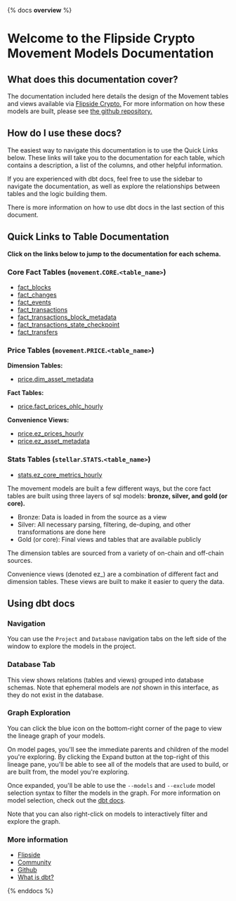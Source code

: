 {% docs __overview__ %}

# Welcome to the Flipside Crypto Movement Models Documentation

## **What does this documentation cover?**
The documentation included here details the design of the Movement
 tables and views available via [Flipside Crypto.](https://flipsidecrypto.xyz/) For more information on how these models are built, please see [the github repository.](https://github.com/flipsideCrypto/movement-models/)

## **How do I use these docs?**
The easiest way to navigate this documentation is to use the Quick Links below. These links will take you to the documentation for each table, which contains a description, a list of the columns, and other helpful information.

If you are experienced with dbt docs, feel free to use the sidebar to navigate the documentation, as well as explore the relationships between tables and the logic building them.

There is more information on how to use dbt docs in the last section of this document.

## **Quick Links to Table Documentation**

**Click on the links below to jump to the documentation for each schema.**

### Core Fact Tables (`movement`.`CORE`.`<table_name>`)
- [fact_blocks](#!/model/model.movement_models.core__fact_blocks)
- [fact_changes](#!/model/model.movement_models.core__fact_changes)
- [fact_events](#!/model/model.movement_models.core__fact_events)
- [fact_transactions](#!/model/model.movement_models.core__fact_transactions)
- [fact_transactions_block_metadata](#!/model/model.movement_models.core__fact_transactions_block_metadata)
- [fact_transactions_state_checkpoint](#!/model/model.movement_models.core__fact_transactions_state_checkpoint)
- [fact_transfers](#!/model/model.movement_models.core__fact_transfers)

### Price Tables (`movement`.`PRICE`.`<table_name>`)

**Dimension Tables:**
- [price.dim_asset_metadata](https://flipsidecrypto.github.io/stellar-models/#!/model/model.movement_models.price__dim_asset_metadata)

**Fact Tables:**
- [price.fact_prices_ohlc_hourly](https://flipsidecrypto.github.io/stellar-models/#!/model/model.movement_models.price__fact_prices_ohlc_hourly)

**Convenience Views:**
- [price.ez_prices_hourly](https://flipsidecrypto.github.io/stellar-models/#!/model/model.movement_models.price__ez_prices_hourly)
- [price.ez_asset_metadata](https://flipsidecrypto.github.io/stellar-models/#!/model/model.movement_models.price__ez_asset_metadata)

### Stats Tables (`stellar`.`STATS`.`<table_name>`)

- [stats.ez_core_metrics_hourly](https://flipsidecrypto.github.io/stellar-models/#!/model/model.movement_models.stats__ez_core_metrics_hourly)

The movement models are built a few different ways, but the core fact tables are built using three layers of sql models: **bronze, silver, and gold (or core).**

- Bronze: Data is loaded in from the source as a view
- Silver: All necessary parsing, filtering, de-duping, and other transformations are done here
- Gold (or core): Final views and tables that are available publicly

The dimension tables are sourced from a variety of on-chain and off-chain sources.

Convenience views (denoted ez_) are a combination of different fact and dimension tables. These views are built to make it easier to query the data.

## **Using dbt docs**
### Navigation

You can use the ```Project``` and ```Database``` navigation tabs on the left side of the window to explore the models in the project.

### Database Tab

This view shows relations (tables and views) grouped into database schemas. Note that ephemeral models are *not* shown in this interface, as they do not exist in the database.

### Graph Exploration

You can click the blue icon on the bottom-right corner of the page to view the lineage graph of your models.

On model pages, you'll see the immediate parents and children of the model you're exploring. By clicking the Expand button at the top-right of this lineage pane, you'll be able to see all of the models that are used to build, or are built from, the model you're exploring.

Once expanded, you'll be able to use the ```--models``` and ```--exclude``` model selection syntax to filter the models in the graph. For more information on model selection, check out the [dbt docs](https://docs.getdbt.com/docs/model-selection-syntax).

Note that you can also right-click on models to interactively filter and explore the graph.


### **More information**
- [Flipside](https://flipsidecrypto.xyz/)
- [Community](https://docs.flipsidecrypto.xyz/welcome-to-flipside/flipside-community-overview)
- [Github](https://github.com/FlipsideCrypto/movement-models)
- [What is dbt?](https://docs.getdbt.com/docs/introduction)

{% enddocs %}